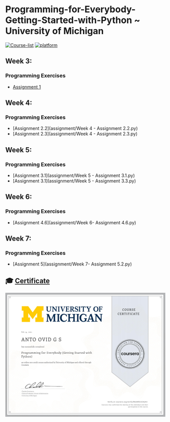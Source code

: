 # Programming-for-Everybody-Getting-Started-with-Python ~ University of Michigan

[![Course-list](https://img.shields.io/badge/also%20see-Other%20Coursera%20Courses-1f72ff.svg)](https://github.com/Barcaboy-Ovid/Course-List)
[![platform](https://img.shields.io/badge/Coursera-Course%20Link-1f72ff.svg)](https://www.coursera.org/learn/python?specialization=python)

## Week 3:
### Programming Exercises
- [Assignment 1](assignment/week3)

## Week 4:
### Programming Exercises
- [Assignment 2.2](assignment/Week 4 - Assignment 2.2.py)
- [Assignment 2.3](assignment/Week 4 - Assignment 2.3.py)

## Week 5:
### Programming Exercises
- [Assignment 3.1](assignment/Week 5 - Assignment 3.1.py)
- [Assignment 3.1](assignment/Week 5 - Assignment 3.3.py)

## Week 6:
### Programming Exercises
- [Assignment 4.6](assignment/Week 6- Assignment 4.6.py)

## Week 7:
### Programming Exercises
- [Assignment 5](assignment/Week 7- Assignment 5.2.py)

## 🎓 [Certificate]()
![certificate](assets/Certificate.jpg)
